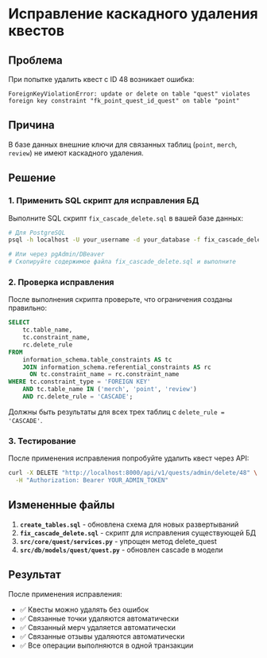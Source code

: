 # Исправление каскадного удаления квестов

## Проблема
При попытке удалить квест с ID 48 возникает ошибка:
```
ForeignKeyViolationError: update or delete on table "quest" violates foreign key constraint "fk_point_quest_id_quest" on table "point"
```

## Причина
В базе данных внешние ключи для связанных таблиц (`point`, `merch`, `review`) не имеют каскадного удаления.

## Решение

### 1. Применить SQL скрипт для исправления БД

Выполните SQL скрипт `fix_cascade_delete.sql` в вашей базе данных:

```bash
# Для PostgreSQL
psql -h localhost -U your_username -d your_database -f fix_cascade_delete.sql

# Или через pgAdmin/DBeaver
# Скопируйте содержимое файла fix_cascade_delete.sql и выполните
```

### 2. Проверка исправления

После выполнения скрипта проверьте, что ограничения созданы правильно:

```sql
SELECT 
    tc.table_name, 
    tc.constraint_name, 
    rc.delete_rule
FROM 
    information_schema.table_constraints AS tc 
    JOIN information_schema.referential_constraints AS rc
      ON tc.constraint_name = rc.constraint_name
WHERE tc.constraint_type = 'FOREIGN KEY' 
    AND tc.table_name IN ('merch', 'point', 'review')
    AND rc.delete_rule = 'CASCADE';
```

Должны быть результаты для всех трех таблиц с `delete_rule = 'CASCADE'`.

### 3. Тестирование

После применения исправления попробуйте удалить квест через API:

```bash
curl -X DELETE "http://localhost:8000/api/v1/quests/admin/delete/48" \
  -H "Authorization: Bearer YOUR_ADMIN_TOKEN"
```

## Измененные файлы

1. **`create_tables.sql`** - обновлена схема для новых развертываний
2. **`fix_cascade_delete.sql`** - скрипт для исправления существующей БД
3. **`src/core/quest/services.py`** - упрощен метод delete_quest
4. **`src/db/models/quest/quest.py`** - обновлен cascade в модели

## Результат

После применения исправления:
- ✅ Квесты можно удалять без ошибок
- ✅ Связанные точки удаляются автоматически
- ✅ Связанный мерч удаляется автоматически  
- ✅ Связанные отзывы удаляются автоматически
- ✅ Все операции выполняются в одной транзакции








